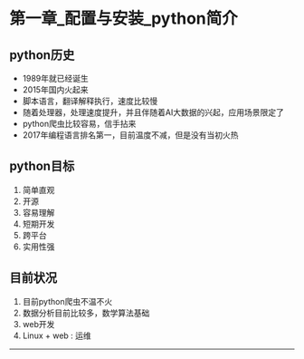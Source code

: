 # 第一章_配置与安装_python简介

## python历史

* 1989年就已经诞生
* 2015年国内火起来
* 脚本语言，翻译解释执行，速度比较慢
* 随着处理器，处理速度提升，并且伴随着AI大数据的兴起，应用场景限定了
* python爬虫比较容易，信手拈来
* 2017年编程语言排名第一，目前温度不减，但是没有当初火热

## python目标

1. 简单直观
2. 开源
3. 容易理解
4. 短期开发
5. 跨平台
6. 实用性强



## 目前状况

1. 目前python爬虫不温不火
2. 数据分析目前比较多，数学算法基础
3. web开发
4. Linux + web : 运维

---
